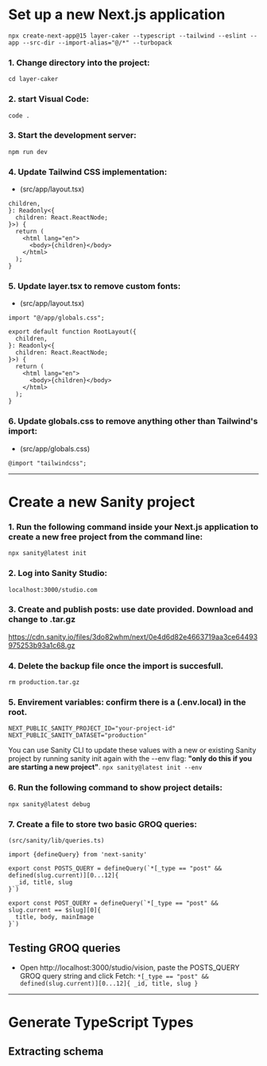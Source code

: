 # Set up a new Next.js application
``npx create-next-app@15 layer-caker --typescript --tailwind --eslint --app --src-dir --import-alias="@/*" --turbopack``
### 1.  Change directory into the project:
``cd layer-caker``
### 2. start Visual Code:
``code .``
### 3. Start the development server:
``npm run dev``
### 4. Update Tailwind CSS implementation:
- (src/app/layout.tsx)
```
children,
}: Readonly<{
  children: React.ReactNode;
}>) {
  return (
    <html lang="en">
      <body>{children}</body>
    </html>
  );
}
```
### 5. Update layer.tsx to remove custom fonts:
- (src/app/layout.tsx)
```
import "@/app/globals.css";

export default function RootLayout({
  children,
}: Readonly<{
  children: React.ReactNode;
}>) {
  return (
    <html lang="en">
      <body>{children}</body>
    </html>
  );
}
```
### 6. Update globals.css to remove anything other than Tailwind's import:
- (src/app/globals.css)
```
@import "tailwindcss";
```
***
# Create a new Sanity project
### 1. Run the following command inside your Next.js application to create a new free project from the command line:
`npx sanity@latest init`
### 2. Log into Sanity Studio:
`localhost:3000/studio.com`
### 3. Create and publish posts: use date provided. Download and change to .tar.gz
https://cdn.sanity.io/files/3do82whm/next/0e4d6d82e4663719aa3ce64493975253b93a1c68.gz
### 4. Delete the backup file once the import is succesfull.
`rm production.tar.gz`
### 5. Envirement variables: confirm there is a (.env.local) in the root.
```
NEXT_PUBLIC_SANITY_PROJECT_ID="your-project-id"
NEXT_PUBLIC_SANITY_DATASET="production"
```
You can use Sanity CLI to update these values with a new or existing Sanity project by running sanity init again with the --env flag: **"only do this if you are starting a new project"**.
`npx sanity@latest init --env`
### 6. Run the following command to show project details:
`npx sanity@latest debug`
### 7. Create a file to store two basic GROQ queries:
`(src/sanity/lib/queries.ts)`
```
import {defineQuery} from 'next-sanity'

export const POSTS_QUERY = defineQuery(`*[_type == "post" && defined(slug.current)][0...12]{
  _id, title, slug
}`)

export const POST_QUERY = defineQuery(`*[_type == "post" && slug.current == $slug][0]{
  title, body, mainImage
}`)
```
## Testing GROQ queries
- Open http://localhost:3000/studio/vision, paste the POSTS_QUERY GROQ query string and click Fetch:
`*[_type == "post" && defined(slug.current)][0...12]{
  _id, title, slug
}`
***
# Generate TypeScript Types
## Extracting schema